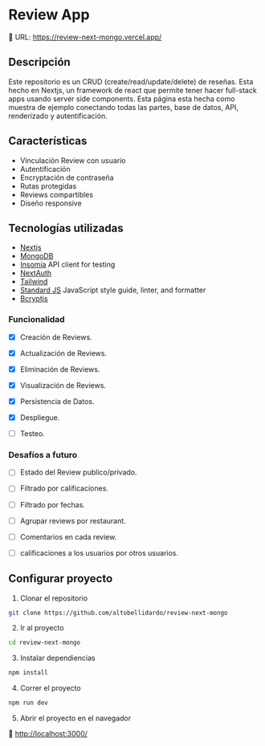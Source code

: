 # Review App

🔗 URL: https://review-next-mongo.vercel.app/

## Descripción

Este repositorio es un CRUD (create/read/update/delete) de reseñas. Esta hecho en Nextjs, un framework de react que permite tener hacer full-stack apps usando server side components. Esta página esta hecha como muestra de ejemplo conectando todas las partes, base de datos, API, renderizado y autentificación. 

## Características

- Vinculación Review con usuario
- Autentificación
- Encryptación de contraseña
- Rutas protegidas
- Reviews compartibles
- Diseño responsive

## Tecnologías utilizadas

- [Nextjs](https://nextjs.org/)
- [MongoDB](https://www.mongodb.com/)
- [Insomia](https://insomnia.rest/) API client for testing
- [NextAuth](https://next-auth.js.org/)
- [Tailwind](https://tailwindcss.com/)
- [Standard JS](https://www.npmjs.com/package/standard) JavaScript style guide, linter, and formatter
- [Bcryptjs](https://www.npmjs.com/package/bcryptjs)

### Funcionalidad

- [x] Creación de Reviews.

- [x] Actualización de Reviews.

- [x] Eliminación de Reviews.

- [x] Visualización de Reviews.

- [X] Persistencia de Datos.

- [x] Despliegue.

- [ ] Testeo.


### Desafíos a futuro

- [ ] Estado del Review publico/privado.

- [ ] Filtrado por calificaciones.

- [ ] Filtrado por fechas.

- [ ] Agrupar reviews por restaurant.

- [ ] Comentarios en cada review.

- [ ] calificaciones a los usuarios por otros usuarios.

## Configurar proyecto

1. Clonar el repositorio

```bash
git clone https://github.com/altobellidardo/review-next-mongo
```

2. Ir al proyecto

```bash
cd review-next-mongo
```

3. Instalar dependiencias

```bash
npm install
```

4. Correr el proyecto

```bash
npm run dev
```

5. Abrir el proyecto en el navegador

🔗 [http://localhost:3000/](http://localhost:3000/)